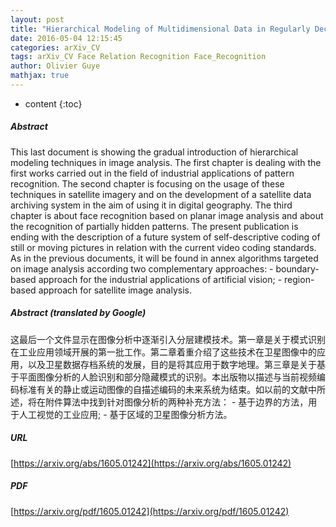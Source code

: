```yaml
---
layout: post
title: "Hierarchical Modeling of Multidimensional Data in Regularly Decomposed Spaces: Applications in Image Analysis"
date: 2016-05-04 12:15:45
categories: arXiv_CV
tags: arXiv_CV Face Relation Recognition Face_Recognition
author: Olivier Guye
mathjax: true
---
```


* content
{:toc}

##### Abstract
This last document is showing the gradual introduction of hierarchical modeling techniques in image analysis. The first chapter is dealing with the first works carried out in the field of industrial applications of pattern recognition. The second chapter is focusing on the usage of these techniques in satellite imagery and on the development of a satellite data archiving system in the aim of using it in digital geography. The third chapter is about face recognition based on planar image analysis and about the recognition of partially hidden patterns. The present publication is ending with the description of a future system of self-descriptive coding of still or moving pictures in relation with the current video coding standards. As in the previous documents, it will be found in annex algorithms targeted on image analysis according two complementary approaches: - boundary-based approach for the industrial applications of artificial vision; - region-based approach for satellite image analysis.

##### Abstract (translated by Google)
这最后一个文件显示在图像分析中逐渐引入分层建模技术。第一章是关于模式识别在工业应用领域开展的第一批工作。第二章着重介绍了这些技术在卫星图像中的应用，以及卫星数据存档系统的发展，目的是将其应用于数字地理。第三章是关于基于平面图像分析的人脸识别和部分隐藏模式的识别。本出版物以描述与当前视频编码标准有关的静止或运动图像的自描述编码的未来系统为结束。如以前的文献中所述，将在附件算法中找到针对图像分析的两种补充方法： - 基于边界的方法，用于人工视觉的工业应用; - 基于区域的卫星图像分析方法。

##### URL
[https://arxiv.org/abs/1605.01242](https://arxiv.org/abs/1605.01242)

##### PDF
[https://arxiv.org/pdf/1605.01242](https://arxiv.org/pdf/1605.01242)


